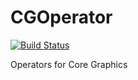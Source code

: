# CGOperator

[![Build Status](https://travis-ci.org/UsrNameu1/CGOperator.svg?branch=master)](https://travis-ci.org/UsrNameu1/CGOperator)

Operators for Core Graphics 
